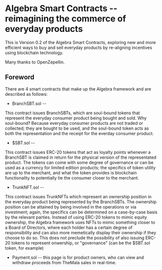 # Algebra Smart Contracts -- reimagining the commerce of everyday products

This is Version 0.2 of the Algebra Smart Contracts, exploring new and more efficient ways to buy and sell everyday products by re-aligning incentives using blockchain technology.

Many thanks to OpenZepellin.

## Foreword

There are 4 smart contracts that make up the Algebra framework and are described as follows:

 - BranchSBT.sol --

This contract issues BranchSBTs, which are soul-bound tokens that represent the everyday consumer product being bought and sold. Why soul-bound? Because everyday consumer products are not traded or collected; they are bought to be used, and the soul-bound token acts as both the representation and the receipt for the everday consumer product.

 - $SBT.sol --

This contract issues ERC-20 tokens that act as loyalty points whenever a BranchSBT is claimed in return for the physical version of the representated product. The tokens can come with some degree of governance or can be used as a currency for limited edition products; the specifics of token utility are up to the merchant, and what the token provides is blockchain functionality to potentially tie the consumer closer to the merchant.

 - TrunkNFT.sol -- 

This contract issues TrunkNFTs which represent an ownership position in the everyday product being represented by the BranchSBTs. The ownership position can be attained by being involved in the operations or via investment; again, the specifics can be determined on a  case-by-case basis by the relevant parties. Instead of using ERC-20 tokens to mimic equity ownership, the Algebra framework uses NFTs to mimic something closer to a Board of Directors, where each holder has a certain degree of responsibility and can also more memetically display their ownership if they choose to do so. This does not preclude the possibility of also issuing ERC-20 tokens to represent onwership, or "governance" (can be the $SBT.sol token, for example)

 - Payment.sol -- this page is for product owners, who can view and withdraw proceeds from TheMala sales in real-time.
